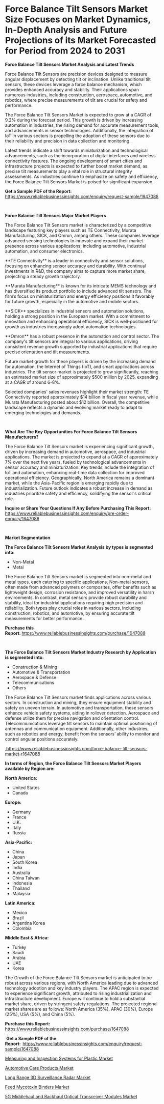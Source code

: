 <p><h1>Force Balance Tilt Sensors Market Size Focuses on Market Dynamics, In-Depth Analysis and Future Projections of its Market Forecasted for Period from 2024 to 2031</h1></p><p><strong>Force Balance Tilt Sensors Market Analysis and Latest Trends</strong></p>
<p><p>Force Balance Tilt Sensors are precision devices designed to measure angular displacement by detecting tilt or inclination. Unlike traditional tilt sensors, these devices leverage a force balance mechanism, which provides enhanced accuracy and stability. Their applications span numerous industries, including construction, aerospace, automotive, and robotics, where precise measurements of tilt are crucial for safety and performance.</p><p>The Force Balance Tilt Sensors Market is expected to grow at a CAGR of 9.2% during the forecast period. This growth is driven by increasing automation in industries, the rising demand for accurate measurement tools, and advancements in sensor technologies. Additionally, the integration of IoT in various sectors is propelling the adoption of these sensors due to their reliability and precision in data collection and monitoring. </p><p>Latest trends indicate a shift towards miniaturization and technological advancements, such as the incorporation of digital interfaces and wireless connectivity features. The ongoing development of smart cities and infrastructure projects is expected to further boost market demand, as precise tilt measurements play a vital role in structural integrity assessments. As industries continue to emphasize on safety and efficiency, the Force Balance Tilt Sensors Market is poised for significant expansion.</p></p>
<p><strong>Get a Sample PDF of the Report:&nbsp;</strong> <a href="https://www.reliablebusinessinsights.com/enquiry/request-sample/1647088?utm_campaign=1113&utm_medium=2&utm_source=Github&utm_content=ia&utm_term=27102024&utm_id=force-balance-tilt-sensors">https://www.reliablebusinessinsights.com/enquiry/request-sample/1647088</a></p>
<p>&nbsp;</p>
<p><strong>Force Balance Tilt Sensors Major Market Players</strong></p>
<p><p>The Force Balance Tilt Sensors market is characterized by a competitive landscape featuring key players such as TE Connectivity, Murata Manufacturing, SICK, and Omron, among others. These companies leverage advanced sensing technologies to innovate and expand their market presence across various applications, including automotive, industrial automation, and consumer electronics.</p><p>**TE Connectivity** is a leader in connectivity and sensor solutions, focusing on enhancing sensor accuracy and durability. With continual investments in R&D, the company aims to capture more market share, projecting a steady growth trajectory. </p><p>**Murata Manufacturing** is known for its intricate MEMS technology and has diversified its product portfolio to include advanced tilt sensors. The firm’s focus on miniaturization and energy efficiency positions it favorably for future growth, especially in the automotive and mobile sectors.</p><p>**SICK** specializes in industrial sensors and automation solutions, holding a strong position in the European market. With a commitment to innovation and enhancing operational efficiency, SICK is well-positioned for growth as industries increasingly adopt automation technologies.</p><p>**Omron** has a robust presence in the automation and control sector. The company's tilt sensors are integral to various applications, driving consistent revenue growth supported by industrial applications that require precise orientation and tilt measurements.</p><p>Future market growth for these players is driven by the increasing demand for automation, the Internet of Things (IoT), and smart applications across industries. The tilt sensor market is projected to grow significantly, reaching an estimated market size of approximately $500 million by 2025, expanding at a CAGR of around 6-8%.</p><p>Selected companies' sales revenues highlight their market strength: TE Connectivity reported approximately $14 billion in fiscal year revenue, while Murata Manufacturing posted about $12 billion. Overall, the competitive landscape reflects a dynamic and evolving market ready to adapt to emerging technologies and demands.</p></p>
<p>&nbsp;</p>
<p><strong>What Are The Key Opportunities For Force Balance Tilt Sensors Manufacturers?</strong></p>
<p><p>The Force Balance Tilt Sensors market is experiencing significant growth, driven by increasing demand in automotive, aerospace, and industrial applications. The market is projected to expand at a CAGR of approximately 7% over the next five years, fueled by technological advancements in sensor accuracy and miniaturization. Key trends include the integration of IoT and automation, enhancing real-time data collection for improved operational efficiency. Geographically, North America remains a dominant market, while the Asia-Pacific region is emerging rapidly due to industrialization. Future outlook indicates a robust increase in demand as industries prioritize safety and efficiency, solidifying the sensor's critical role.</p></p>
<p><strong>Inquire or Share Your Questions If Any Before Purchasing This Report:</strong> <a href="https://www.reliablebusinessinsights.com/enquiry/pre-order-enquiry/1647088?utm_campaign=1113&utm_medium=2&utm_source=Github&utm_content=ia&utm_term=27102024&utm_id=force-balance-tilt-sensors">https://www.reliablebusinessinsights.com/enquiry/pre-order-enquiry/1647088</a></p>
<p>&nbsp;</p>
<p><strong>Market Segmentation</strong></p>
<p><strong>The Force Balance Tilt Sensors Market Analysis by types is segmented into:</strong></p>
<p><ul><li>Non-Metal</li><li>Metal</li></ul></p>
<p><p>The Force Balance Tilt Sensors market is segmented into non-metal and metal types, each catering to specific applications. Non-metal sensors, often made from advanced polymers or composites, offer benefits such as lightweight design, corrosion resistance, and improved versatility in harsh environments. In contrast, metal sensors provide robust durability and stability, ideal for industrial applications requiring high precision and reliability. Both types play crucial roles in various sectors, including construction, robotics, and automotive, by ensuring accurate tilt measurements for better performance.</p></p>
<p><strong>Purchase this Report:&nbsp;</strong><a href="https://www.reliablebusinessinsights.com/purchase/1647088?utm_campaign=1113&utm_medium=2&utm_source=Github&utm_content=ia&utm_term=27102024&utm_id=force-balance-tilt-sensors">https://www.reliablebusinessinsights.com/purchase/1647088</a></p>
<p>&nbsp;</p>
<p><strong>The Force Balance Tilt Sensors Market Industry Research by Application is segmented into:</strong></p>
<p><ul><li>Construction & Mining</li><li>Automotive & Transportation</li><li>Aerospace & Defense</li><li>Telecommunications</li><li>Others</li></ul></p>
<p><p>The Force Balance Tilt Sensors market finds applications across various sectors. In construction and mining, they ensure equipment stability and safety on uneven terrain. In automotive and transportation, these sensors enhance vehicle safety systems, aiding in rollover detection. Aerospace and defense utilize them for precise navigation and orientation control. Telecommunications leverage tilt sensors to maintain optimal positioning of antennas and communication equipment. Additionally, other industries, such as robotics and energy, benefit from the sensors’ ability to monitor and control angular positions accurately.</p></p>
<p><a href="https://www.reliablebusinessinsights.com/force-balance-tilt-sensors-market-r1647088?utm_campaign=1113&utm_medium=2&utm_source=Github&utm_content=ia&utm_term=27102024&utm_id=force-balance-tilt-sensors">&nbsp;https://www.reliablebusinessinsights.com/force-balance-tilt-sensors-market-r1647088</a></p>
<p><strong>In terms of Region, the Force Balance Tilt Sensors Market Players available by Region are:</strong></p>
<p>
    <p> <strong> North America: </strong>
        <ul>
            <li>United States</li>
            <li>Canada</li>
        </ul>
        </p> 
    <p> <strong> Europe: </strong>
        <ul>
            <li>Germany</li>
            <li>France</li>
            <li>U.K.</li>
            <li>Italy</li>
            <li>Russia</li>
        </ul>
        </p> 
    <p> <strong> Asia-Pacific: </strong>
        <ul>
            <li>China</li>
            <li>Japan</li>
            <li>South Korea</li>
            <li>India</li>
            <li>Australia</li>
            <li>China Taiwan</li>
            <li>Indonesia</li>
            <li>Thailand</li>
            <li>Malaysia</li>
        </ul>
        </p> 
    <p> <strong> Latin America: </strong>
        <ul>
            <li>Mexico</li>
            <li>Brazil</li>
            <li>Argentina Korea</li>
            <li>Colombia</li>
        </ul>
        </p> 
    <p> <strong> Middle East & Africa: </strong>
        <ul>
            <li>Turkey</li>
            <li>Saudi</li>
            <li>Arabia</li>
            <li>UAE</li>
            <li>Korea</li>
        </ul>
    </p>
    </p>
<p><p>The Growth of the Force Balance Tilt Sensors market is anticipated to be robust across various regions, with North America leading due to advanced technology adoption and key industry players. The APAC region is expected to experience significant growth, attributed to rising industrialization and infrastructure development. Europe will continue to hold a substantial market share, driven by stringent safety regulations. The projected regional market shares are as follows: North America (35%), APAC (30%), Europe (25%), USA (5%), and China (5%).</p></p>
<p><strong>Purchase this Report: </strong><a href="https://www.reliablebusinessinsights.com/purchase/1647088?utm_campaign=1113&utm_medium=2&utm_source=Github&utm_content=ia&utm_term=27102024&utm_id=force-balance-tilt-sensors">https://www.reliablebusinessinsights.com/purchase/1647088</a></p>
<p>&nbsp;<strong>Get a Sample PDF of the Report:&nbsp;&nbsp;</strong><a href="https://www.reliablebusinessinsights.com/enquiry/request-sample/1647088?utm_campaign=1113&utm_medium=2&utm_source=Github&utm_content=ia&utm_term=27102024&utm_id=force-balance-tilt-sensors">https://www.reliablebusinessinsights.com/enquiry/request-sample/1647088</a></p>
<p><strong></strong></p>
<p><p><a href="https://issuu.com/reportprime-2/docs/measuring-and-inspection-systems-fo_426905c2a59bcb?utm_campaign=1113&utm_medium=2&utm_source=Github&utm_content=ia&utm_term=27102024&utm_id=force-balance-tilt-sensors">Measuring and Inspection Systems for Plastic Market</a></p><p><a href="https://www.linkedin.com/pulse/global-automotive-care-products-market-comprehensive-analysis-ilflf?utm_campaign=1113&utm_medium=2&utm_source=Github&utm_content=ia&utm_term=27102024&utm_id=force-balance-tilt-sensors">Automotive Care Products Market</a></p><p><a href="https://issuu.com/reportprime-2/docs/long-range-3d-surveillance-radar-ma_5db29072e530da?utm_campaign=1113&utm_medium=2&utm_source=Github&utm_content=ia&utm_term=27102024&utm_id=force-balance-tilt-sensors">Long Range 3D Surveillance Radar Market</a></p><p><a href="https://www.linkedin.com/pulse/feed-mycotoxin-binders-momentum-charting-64-cagr-path-2024-2031-01lxf?utm_campaign=1113&utm_medium=2&utm_source=Github&utm_content=ia&utm_term=27102024&utm_id=force-balance-tilt-sensors">Feed Mycotoxin Binders Market</a></p><p><a href="https://github.com/lavenaz9fufin/Market-Research-Report-List-1/blob/main/5g-middlehaul-and-backhaul-optical-transceiver-modules-market.md?utm_campaign=1113&utm_medium=2&utm_source=Github&utm_content=ia&utm_term=27102024&utm_id=force-balance-tilt-sensors">5G Middlehaul and Backhaul Optical Transceiver Modules Market</a></p></p>